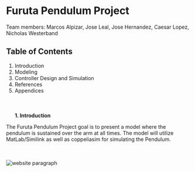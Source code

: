# Furuta Pendulum Project
Team members: Marcos Alpizar, Jose Leal, Jose Hernandez, Caesar Lopez, Nicholas Westerband
## Table of Contents
1. Introduction
2. Modeling
3. Controller Design and Simulation
4. References
5. Appendices  
<br/><br/>  
**1. Introduction** 

The Furuta Pendulum Project goal is to present a model where the pendulum is sustained over the arm at all times. The model will utilize MatLab/Similink as well as coppeliasim for simulating the Pendulum.   
<br/><br/>   

![website paragraph](https://user-images.githubusercontent.com/94568471/146277660-309dc241-99e8-4669-8865-47ea0842f9f2.JPG)
